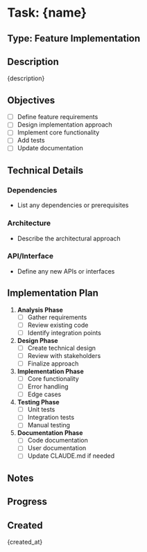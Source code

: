 # Task: {name}

## Type: Feature Implementation

## Description
{description}

## Objectives
- [ ] Define feature requirements
- [ ] Design implementation approach
- [ ] Implement core functionality
- [ ] Add tests
- [ ] Update documentation

## Technical Details
### Dependencies
- List any dependencies or prerequisites

### Architecture
- Describe the architectural approach

### API/Interface
- Define any new APIs or interfaces

## Implementation Plan
1. **Analysis Phase**
   - [ ] Gather requirements
   - [ ] Review existing code
   - [ ] Identify integration points

2. **Design Phase**
   - [ ] Create technical design
   - [ ] Review with stakeholders
   - [ ] Finalize approach

3. **Implementation Phase**
   - [ ] Core functionality
   - [ ] Error handling
   - [ ] Edge cases

4. **Testing Phase**
   - [ ] Unit tests
   - [ ] Integration tests
   - [ ] Manual testing

5. **Documentation Phase**
   - [ ] Code documentation
   - [ ] User documentation
   - [ ] Update CLAUDE.md if needed

## Notes
<!-- Add implementation notes here -->

## Progress
<!-- Updated by TodoWrite integration -->

## Created
{created_at}